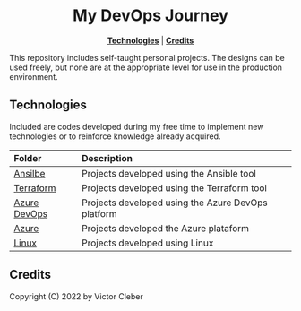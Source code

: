 <h1 align="center">
My DevOps Journey
<br>
</h1>

<p align="center">
<b><a href="#technologies">Technologies</a></b>
|
<b><a href="#credits">Credits</a></b>
</p>

This repository includes self-taught personal projects. The designs can be used freely, but none are at the appropriate level for use in the production environment.

## Technologies

Included are codes developed during my free time to implement new technologies or to reinforce knowledge already acquired.

| Folder                         | Description                                              |
| :----------------------------- | :------------------------------------------------------- |
| [Ansilbe](Ansible)             | Projects developed using the Ansible tool                |
| [Terraform](Terraform)         | Projects developed using the Terraform tool              |
| [Azure DevOps](ADO)            | Projects developed using the Azure DevOps platform       |
| [Azure](Azure/)                | Projects developed the Azure plataform                   |
| [Linux](https://github.com/victor-cleber/linux_for_devops.git)                |  Projects developed using Linux                          |


## Credits

Copyright (C) 2022 by Victor Cleber
